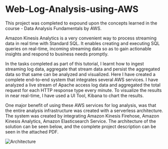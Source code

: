 # Web-Log-Analysis-using-AWS
This project was completed to expound upon the concepts learned in the course - Data Analysis Fundamentals by AWS.


Amazon Kinesis Analytics is a very convenient way to process streaming data in real time with Standard SQL. It enables creating and executing SQL queries on real-time, incoming streaming data so as to gain actionable insights and respond to business needs promptly. 

In the tasks completed as part of this tutorial, I learnt how to ingest streaming log data, aggregate that stream data and persist the aggregated data so that same can be analyzed and visualized. Here I have created a complete end-to-end system that integrates several AWS services. I have analyzed a live stream of Apache access log data and aggregated the total request for each HTTP response type every minute. To visualize the results in near real-time, I have used a UI Tool, Kibana to chart the results. 

One major benefit of using these AWS services for log analysis, was that the entire analysis infrastructure was created with a serverless architecture. The system was created by integrating Amazon Kinesis Firehose, Amazon Kinesis Analytics, Amazon Elasticsearch Service. The architecture of the solution can be seen below, and the complete project description can be seen in the attached PDF.

![Architecture]()
